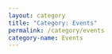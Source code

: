 ```yaml
---
layout: category
title: "Category: Events"
permalink: /category/events
category-name: Events
---
```

